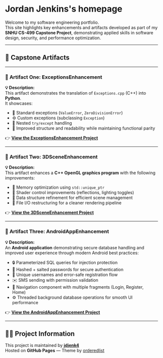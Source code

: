 # Jordan Jenkins's homepage

Welcome to my software engineering portfolio.  
This site highlights key enhancements and artifacts developed as part of my **SNHU CS-499 Capstone Project**, demonstrating applied skills in software design, security, and performance optimization.

---

## 🧠 Capstone Artifacts

---

### 🧩 **Artifact One: ExceptionsEnhancement**

**💡 Description:**  
This artifact demonstrates the translation of `Exceptions.cpp` (C++) into **Python**.  
It showcases:

- 🧱 Standard exceptions (`ValueError`, `ZeroDivisionError`)  
- ⚙️ Custom exceptions (subclassing `Exception`)  
- 🔁 Nested `try/except` handling  
- 🧾 Improved structure and readability while maintaining functional parity  

👉 **[View the ExceptionsEnhancement Project](https://github.com/jdjenk4/jenkinsjordan.github.io/tree/branch-one/ExceptionsEnhancement)**

---

### 🧱 **Artifact Two: 3DSceneEnhancement**

**💡 Description:**  
This artifact enhances a **C++ OpenGL graphics program** with the following improvements:

- 💾 Memory optimization using `std::unique_ptr`  
- 🌟 Shader control improvements (reflections, lighting toggles)  
- 🧮 Data structure refinement for efficient scene management  
- 🧰 File I/O restructuring for a cleaner rendering pipeline  

👉 **[View the 3DSceneEnhancement Project](https://github.com/jdjenk4/jenkinsjordan.github.io/tree/branch-two/3DSceneEnhancement)**

---

### 📱 **Artifact Three: AndroidAppEnhancement**

**💡 Description:**  
An **Android application** demonstrating secure database handling and improved user experience through modern Android best practices:

- 🔒 Parameterized SQL queries for injection protection  
- 🔑 Hashed + salted passwords for secure authentication  
- 👥 Unique usernames and error-safe registration flow  
- ✉️ SMS sending with permission validation  
- 🧭 Navigation component with multiple fragments (Login, Register, Home)  
- ⚙️ Threaded background database operations for smooth UI performance  

👉 **[View the AndroidAppEnhancement Project](https://github.com/jdjenk4/jenkinsjordan.github.io/tree/branch-three/AndroidAppEnhancement)**

---

## 👨‍💻 Project Information

This project is maintained by **[jdjenk4](https://github.com/jdjenk4)**  
Hosted on **GitHub Pages** — Theme by [orderedlist](https://github.com/orderedlist)

